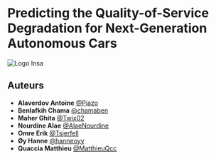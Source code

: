 # Predicting the Quality-of-Service Degradation for Next-Generation Autonomous Cars
![Logo Insa](https://international.insa-toulouse.fr/wp-content/uploads/2020/07/cropped-logo_insa_toulouse-5.png=250x150)

## Auteurs
* **Alaverdov Antoine** [@Piazo](https://github.com/Piazo)
* **Benlafkih Chama** [@chamaben](https://github.com/chamaben)
* **Maher Ghita** [@Twix02](https://github.com/Twix02)
* **Nourdine Alae** [@AlaeNourdine](https://github.com/AlaeNourdine)
* **Omre Erik** [@Tsjerfell](https://github.com/Tsjerfell)
* **Øy Hanne** [@hanneoyy](https://github.com/hanneoyy)
* **Quaccia Matthieu** [@MatthieuQcc](https://github.com/MatthieuQcc)



